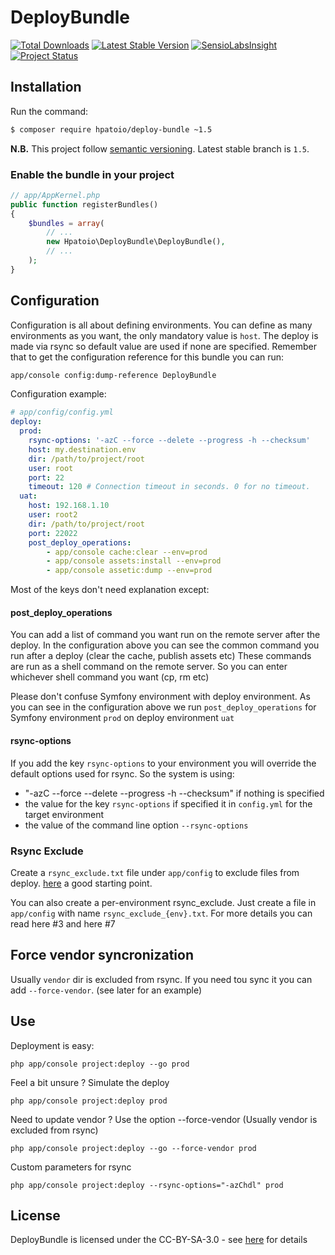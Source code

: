 DeployBundle
=================

[![Total Downloads](https://poser.pugx.org/hpatoio/deploy-bundle/downloads.png)](https://packagist.org/packages/hpatoio/deploy-bundle)
[![Latest Stable Version](https://poser.pugx.org/hpatoio/deploy-bundle/v/stable.png)](https://packagist.org/packages/hpatoio/deploy-bundle)
[![SensioLabsInsight](https://insight.sensiolabs.com/projects/b4556cd7-652f-4a58-9126-eb2c1abd6c89/mini.png)](https://insight.sensiolabs.com/projects/b4556cd7-652f-4a58-9126-eb2c1abd6c89)
[![Project Status](http://stillmaintained.com/hpatoio/DeployBundle.png)](http://stillmaintained.com/hpatoio/DeployBundle)

## Installation
Run the command:

```bash
$ composer require hpatoio/deploy-bundle ~1.5
```

**N.B.** This project follow [semantic versioning](http://semver.org/). Latest stable branch is `1.5`.


### Enable the bundle in your project
```php
// app/AppKernel.php
public function registerBundles()
{
    $bundles = array(
        // ...
        new Hpatoio\DeployBundle\DeployBundle(),
        // ...
    );
}
```
## Configuration
Configuration is all about defining environments. You can define as many environments as you want, the only mandatory value is `host`. The deploy is made via rsync so default value are used if none are specified.
Remember that to get the configuration reference for this bundle you can run:
```bash
app/console config:dump-reference DeployBundle
```

Configuration example:
```yaml
# app/config/config.yml
deploy:
  prod:
    rsync-options: '-azC --force --delete --progress -h --checksum'
    host: my.destination.env
    dir: /path/to/project/root
    user: root
    port: 22
    timeout: 120 # Connection timeout in seconds. 0 for no timeout.
  uat:
    host: 192.168.1.10
    user: root2
    dir: /path/to/project/root
    port: 22022
    post_deploy_operations: 
        - app/console cache:clear --env=prod
        - app/console assets:install --env=prod
        - app/console assetic:dump --env=prod    
```

Most of the keys don't need explanation except:

#### post_deploy_operations
You can add a list of command you want run on the remote server after the deploy. In the configuration above you can see the common command you run after a deploy (clear the cache, publish assets etc)
These commands are run as a shell command on the remote server. So you can enter whichever shell command you want (cp, rm etc)

Please don't confuse Symfony environment with deploy environment. As you can see in the configuration above we run `post_deploy_operations` for Symfony environment `prod` on deploy environment `uat`

#### rsync-options
If you add the key `rsync-options` to your environment you will override the default options used for rsync. So the system is using:

* "-azC --force --delete --progress -h --checksum" if nothing is specified
* the value for the key `rsync-options` if specified it in `config.yml` for the target environment
* the value of the command line option `--rsync-options`

### Rsync Exclude
Create a `rsync_exclude.txt` file under `app/config` to exclude files from deploy. [here](https://github.com/hpatoio/DeployBundle/blob/master/.rsync_exclude.txt.dist) a good starting point.

You can also create a per-environment rsync_exclude. Just create a file in `app/config` with name `rsync_exclude_{env}.txt`. For more details you can read here #3 and here #7

## Force vendor syncronization
Usually `vendor` dir is excluded from rsync. If you need tou sync it you can add `--force-vendor`. (see later for an example)

## Use
Deployment is easy: 
```shell
php app/console project:deploy --go prod
```
Feel a bit unsure ? Simulate the deploy
```shell
php app/console project:deploy prod
```
Need to update vendor ? Use the option --force-vendor (Usually vendor is excluded from rsync)
```shell
php app/console project:deploy --go --force-vendor prod
```
Custom parameters for rsync
```shell
php app/console project:deploy --rsync-options="-azChdl" prod
```
License
-------------
DeployBundle is licensed under the CC-BY-SA-3.0 - see [here](http://www.spdx.org/licenses/CC-BY-SA-3.0) for details
